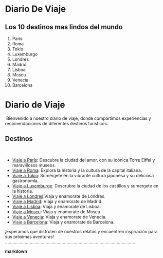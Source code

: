 # Diario De Viaje 

## Los 10 destinos mas lindos del mundo 

1. Paris
2. Roma
3. Tokio 
4. Luxemburgo
5. Londres
6. Madrid 
7. Lisboa
8. Moscu
9. Venecia 
10. Barcelona


# Diario de Viaje
​
Bienvenido a nuestro diario de viaje, donde compartimos experiencias y recomendaciones de diferentes destinos turísticos.
​
## Destinos
​
- [Viaje a París](entradas/paris.md): Descubre la ciudad del amor, con su icónica Torre Eiffel y maravillosos museos.
- [Viaje a Roma](entradas/roma.md): Explora la historia y la cultura de la capital italiana.
- [Viaje a Tokio](entradas/tokyo.md): Sumérgete en la vibrante cultura japonesa y su deliciosa gastronomía.
- [Viaje a Luxemburgo](entradas/luxemburgo.md): Descrubre la ciudad de los castillos y sumergete en la historia. 
- [Viaje a Londres](entradas/londres.md):Viaja y enamorate de Londres. 
- [Viaje a Madrid](entradas/madrid.md): Viaja y enamorate de Madrid.
- [Viaje a Lisboa](entradas/lisboa.md): Viaja y enamorate de Lisboa.
- [Viaje a Moscu](entradas/moscu.md): Viaja y enamorate de Moscu.
- [Viaje a Venecia](entradas/venecia.md): Viaja y enamorate de Venecia.
- [Viaje a Barcelona](entradas/barcelona.md): Viaja y enamorate de Barcelona.



¡Esperamos que disfruten de nuestros relatos y encuentren inspiración para sus próximas aventuras!
..........................................................................................................




**markdown**

 
